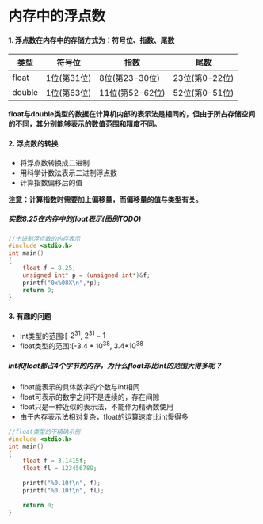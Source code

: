 # 内存中的浮点数

#### 1. 浮点数在内存中的存储方式为：符号位、指数、尾数

| 类型   | 符号位      | 指数            | 尾数           |
| ------ | ----------- | --------------- | -------------- |
| float  | 1位(第31位) | 8位(第23-30位)  | 23位(第0-22位) |
| double | 1位(第63位) | 11位(第52-62位) | 52位(第0-51位) |

__float与double类型的数据在计算机内部的表示法是相同的，但由于所占存储空间的不同，其分别能够表示的数值范围和精度不同。__



#### 2. 浮点数的转换

* 将浮点数转换成二进制
* 用科学计数法表示二进制浮点数
* 计算指数偏移后的值

__注意：计算指数时需要加上偏移量，而偏移量的值与类型有关。__

##### 实数8.25在内存中的float表示(图例TODO)

```c
//十进制浮点数的内存表示
#include <stdio.h>
int main()
{
    float f = 8.25;
    unsigned int* p = (unsigned int*)&f;
    printf("0x%08X\n",*p);
    return 0;
}
```

#### 3. 有趣的问题

* int类型的范围:[-$2^ {31}$, $2^{31}-1$
* float类型的范围:[-$3.4*10^{38}$, 3.4*$10^{38}$

##### int和float都占4个字节的内存，为什么float却比int的范围大得多呢？

* float能表示的具体数字的个数与int相同
* float可表示的数字之间不是连续的，存在间隙
* float只是一种近似的表示法，不能作为精确数使用
* 由于内存表示法相对复杂，float的运算速度比int慢得多

```c
//float类型的不精确示例
#include <stdio.h>
int main()
{
    float f = 3.1415f;
    float fl = 123456789;
    
    printf("%0.10f\n", f);
    printf("%0.10f\n", fl);
    
    return 0;
}
```


